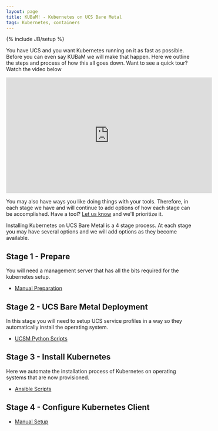 ```yaml
---
layout: page
title: KUBaM! - Kubernetes on UCS Bare Metal
tags: Kubernetes, containers
---
```

{% include JB/setup %}

 

You have UCS and you want Kubernetes running on it as fast as possible. Before you can even say KUBaM we will make that happen.  Here we outline the steps and process of how this all goes down.  Want to see a quick tour?  Watch the video below

<iframe width="560" height="315" src="https://www.youtube.com/embed/_6IBeywMoMA" frameborder="0" allowfullscreen></iframe>

You may also have ways you like doing things with your tools.  Therefore, in each stage we have and will continue to add options of how each stage can be accomplished.  Have a tool?  [Let us know](http://twitter.com/vallard) and we'll prioritize it. 

Installing Kubernetes on UCS Bare Metal is a 4 stage process.   At each stage you may have several options and we will add options as they become available.  
## Stage 1 - Prepare 
You will need a management server that has all the bits required for the kubernetes setup.

* [Manual Preparation](/kubam/stage1/manual)

## Stage 2 - UCS Bare Metal Deployment

In this stage you will need to setup UCS service profiles in a way so they automatically install the operating system. 

* [UCSM Python Scripts](/kubam/stage2/python)

## Stage 3 - Install Kubernetes

Here we automate the installation process of Kubernetes on operating systems that are now provisioned. 

* [Ansible Scripts](/kubam/stage3/ansible)

## Stage 4 - Configure Kubernetes Client

* [Manual Setup](/kubam/stage4/manual)
